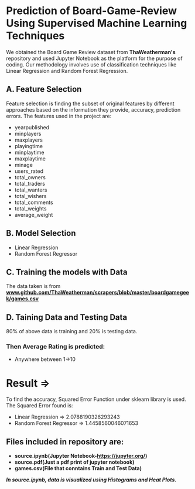 # Prediction of Board-Game-Review Using Supervised Machine Learning Techniques
We obtained the Board Game Review dataset from **ThaWeatherman's** repository and used Jupyter Notebook as the platform for the purpose of coding. Our methodology involves use of classification techniques like Linear Regression and Random Forest Regression.
## A. Feature Selection
Feature selection is finding the subset of original features by different approaches based on the information they provide, accuracy, prediction errors.
The features used in the project are:
- yearpublished
- minplayers
- maxplayers
- playingtime
- minplaytime
- maxplaytime
- minage
- users_rated
- total_owners
- total_traders
- total_wanters
- total_wishers
- total_comments
- total_weights
- average_weight
## B. Model Selection
* Linear Regression
* Random Forest Regressor
## C. Training the models with Data
The data taken is from **www.github.com/ThaWeatherman/scrapers/blob/master/boardgamegeek/games.csv**
## D. Taining Data and Testing Data
80% of above data is training and 20% is testing data.
### Then Average Rating is predicted:
- Anywhere between 1->10
# Result =>
To find the accuracy, Squared Error Function under sklearn library is used.
The Squared Error found is:
- Linear Regression => 2.0788190326293243
- Random Forest Regressor => 1.4458560046071653
## Files included in repository are:
- **source.ipynb(Jupyter Notebook-https://jupyter.org/)**
- **source.pdf(Just a pdf print of jupyter notebook)**
- **games.csv(File that conntains Train and Test Data)**  <br />

***In source.ipynb, data is visualized using Histograms and Heat Plots.***

